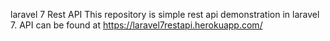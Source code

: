 laravel 7 Rest API
This repository is simple rest api demonstration in laravel 7.
API can be found at https://laravel7restapi.herokuapp.com/

